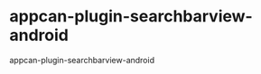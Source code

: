 appcan-plugin-searchbarview-android
===================================

appcan-plugin-searchbarview-android
